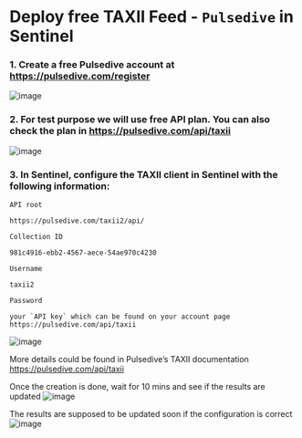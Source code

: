 # Deploy free TAXII Feed - `Pulsedive` in Sentinel

### 1. Create a free Pulsedive account at https://pulsedive.com/register
![image](https://user-images.githubusercontent.com/96930989/210725910-a9c96f0b-caf6-4433-bfa5-b14e83dfd985.png)
### 2. For test purpose we will use free API plan. You can also check the plan in https://pulsedive.com/api/taxii
![image](https://user-images.githubusercontent.com/96930989/210726190-6b6f054f-4886-4e03-9664-b5649232cb67.png)
### 3. In Sentinel, configure the TAXII client in Sentinel with the following information:
`API root`
```
https://pulsedive.com/taxii2/api/
```
`Collection ID`
```
981c4916-ebb2-4567-aece-54ae970c4230
```
`Username`
```
taxii2
```
`Password`
```
your `API key` which can be found on your account page https://pulsedive.com/api/taxii
```
![image](https://user-images.githubusercontent.com/96930989/210726680-05da9fef-43ba-4e00-a3a1-72fced7cad89.png)

More details could be found in Pulsedive’s TAXII documentation https://pulsedive.com/api/taxii

Once the creation is done, wait for 10 mins and see if the results are updated
![image](https://user-images.githubusercontent.com/96930989/210726782-3b0868ce-d84e-40a3-8bdb-122253a99eba.png)

The results are supposed to be updated soon if the configuration is correct
![image](https://user-images.githubusercontent.com/96930989/210726819-b176dcd0-10f1-4c8d-85da-79f90421a105.png)


